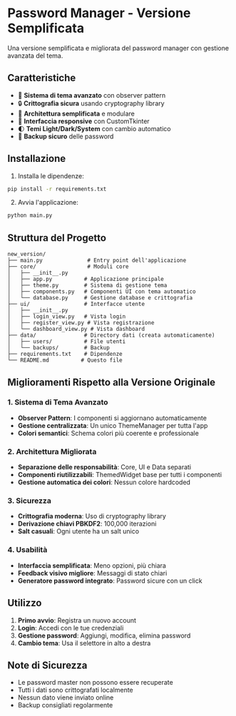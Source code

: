 # Password Manager - Versione Semplificata

Una versione semplificata e migliorata del password manager con gestione avanzata del tema.

## Caratteristiche

- 🎨 **Sistema di tema avanzato** con observer pattern
- 🔒 **Crittografia sicura** usando cryptography library
- 🎯 **Architettura semplificata** e modulare
- 📱 **Interfaccia responsive** con CustomTkinter
- 🌓 **Temi Light/Dark/System** con cambio automatico
- 💾 **Backup sicuro** delle password

## Installazione

1. Installa le dipendenze:
```bash
pip install -r requirements.txt
```

2. Avvia l'applicazione:
```bash
python main.py
```

## Struttura del Progetto

```
new_version/
├── main.py              # Entry point dell'applicazione
├── core/                # Moduli core
│   ├── __init__.py
│   ├── app.py          # Applicazione principale
│   ├── theme.py        # Sistema di gestione tema
│   ├── components.py   # Componenti UI con tema automatico
│   └── database.py     # Gestione database e crittografia
├── ui/                 # Interfacce utente
│   ├── __init__.py
│   ├── login_view.py   # Vista login
│   ├── register_view.py # Vista registrazione
│   └── dashboard_view.py # Vista dashboard
├── data/               # Directory dati (creata automaticamente)
│   ├── users/          # File utenti
│   └── backups/        # Backup
├── requirements.txt    # Dipendenze
└── README.md          # Questo file
```

## Miglioramenti Rispetto alla Versione Originale

### 1. Sistema di Tema Avanzato
- **Observer Pattern**: I componenti si aggiornano automaticamente
- **Gestione centralizzata**: Un unico ThemeManager per tutta l'app
- **Colori semantici**: Schema colori più coerente e professionale

### 2. Architettura Migliorata
- **Separazione delle responsabilità**: Core, UI e Data separati
- **Componenti riutilizzabili**: ThemedWidget base per tutti i componenti
- **Gestione automatica dei colori**: Nessun colore hardcoded

### 3. Sicurezza
- **Crittografia moderna**: Uso di cryptography library
- **Derivazione chiavi PBKDF2**: 100,000 iterazioni
- **Salt casuali**: Ogni utente ha un salt unico

### 4. Usabilità
- **Interfaccia semplificata**: Meno opzioni, più chiara
- **Feedback visivo migliore**: Messaggi di stato chiari
- **Generatore password integrato**: Password sicure con un click

## Utilizzo

1. **Primo avvio**: Registra un nuovo account
2. **Login**: Accedi con le tue credenziali
3. **Gestione password**: Aggiungi, modifica, elimina password
4. **Cambio tema**: Usa il selettore in alto a destra

## Note di Sicurezza

- Le password master non possono essere recuperate
- Tutti i dati sono crittografati localmente
- Nessun dato viene inviato online
- Backup consigliati regolarmente
